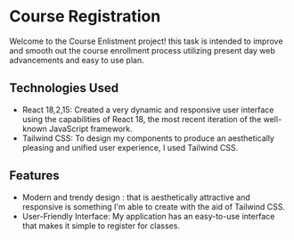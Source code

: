 # Course Registration
Welcome to the Course Enlistment project! this task is intended to improve and smooth out the course enrollment process utilizing present day web advancements and easy to use plan.

## Technologies Used
- React 18,2,15: Created a very dynamic and responsive user interface using the capabilities of React 18, the most recent iteration of the well-known JavaScript framework.
- Tailwind CSS: To design my components to produce an aesthetically pleasing and unified user experience, I used Tailwind CSS.

## Features 
- Modern and trendy design : that is aesthetically attractive and responsive is something I'm able to create with the aid of Tailwind CSS.
- User-Friendly Interface: My application has an easy-to-use interface that makes it simple to register for classes. 

